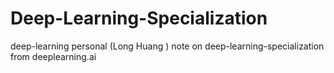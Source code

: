 # Deep-Learning-Specialization
deep-learning personal (Long Huang ) note on deep-learning-specialization from deeplearning.ai
